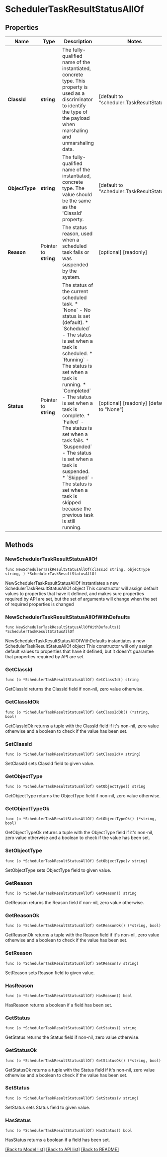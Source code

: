 # SchedulerTaskResultStatusAllOf

## Properties

Name | Type | Description | Notes
------------ | ------------- | ------------- | -------------
**ClassId** | **string** | The fully-qualified name of the instantiated, concrete type. This property is used as a discriminator to identify the type of the payload when marshaling and unmarshaling data. | [default to "scheduler.TaskResultStatus"]
**ObjectType** | **string** | The fully-qualified name of the instantiated, concrete type. The value should be the same as the &#39;ClassId&#39; property. | [default to "scheduler.TaskResultStatus"]
**Reason** | Pointer to **string** | The status reason, used when a scheduled task fails or was suspended by the system. | [optional] [readonly] 
**Status** | Pointer to **string** | The status of the current scheduled task. * &#x60;None&#x60; - No status is set (default). * &#x60;Scheduled&#x60; - The status is set when a task is scheduled. * &#x60;Running&#x60; - The status is set when a task is running. * &#x60;Completed&#x60; - The status is set when a task is complete. * &#x60;Failed&#x60; - The status is set when a task fails. * &#x60;Suspended&#x60; - The status is set when a task is suspended. * &#x60;Skipped&#x60; - The status is set when a task is skipped because the previous task is still running. | [optional] [readonly] [default to "None"]

## Methods

### NewSchedulerTaskResultStatusAllOf

`func NewSchedulerTaskResultStatusAllOf(classId string, objectType string, ) *SchedulerTaskResultStatusAllOf`

NewSchedulerTaskResultStatusAllOf instantiates a new SchedulerTaskResultStatusAllOf object
This constructor will assign default values to properties that have it defined,
and makes sure properties required by API are set, but the set of arguments
will change when the set of required properties is changed

### NewSchedulerTaskResultStatusAllOfWithDefaults

`func NewSchedulerTaskResultStatusAllOfWithDefaults() *SchedulerTaskResultStatusAllOf`

NewSchedulerTaskResultStatusAllOfWithDefaults instantiates a new SchedulerTaskResultStatusAllOf object
This constructor will only assign default values to properties that have it defined,
but it doesn't guarantee that properties required by API are set

### GetClassId

`func (o *SchedulerTaskResultStatusAllOf) GetClassId() string`

GetClassId returns the ClassId field if non-nil, zero value otherwise.

### GetClassIdOk

`func (o *SchedulerTaskResultStatusAllOf) GetClassIdOk() (*string, bool)`

GetClassIdOk returns a tuple with the ClassId field if it's non-nil, zero value otherwise
and a boolean to check if the value has been set.

### SetClassId

`func (o *SchedulerTaskResultStatusAllOf) SetClassId(v string)`

SetClassId sets ClassId field to given value.


### GetObjectType

`func (o *SchedulerTaskResultStatusAllOf) GetObjectType() string`

GetObjectType returns the ObjectType field if non-nil, zero value otherwise.

### GetObjectTypeOk

`func (o *SchedulerTaskResultStatusAllOf) GetObjectTypeOk() (*string, bool)`

GetObjectTypeOk returns a tuple with the ObjectType field if it's non-nil, zero value otherwise
and a boolean to check if the value has been set.

### SetObjectType

`func (o *SchedulerTaskResultStatusAllOf) SetObjectType(v string)`

SetObjectType sets ObjectType field to given value.


### GetReason

`func (o *SchedulerTaskResultStatusAllOf) GetReason() string`

GetReason returns the Reason field if non-nil, zero value otherwise.

### GetReasonOk

`func (o *SchedulerTaskResultStatusAllOf) GetReasonOk() (*string, bool)`

GetReasonOk returns a tuple with the Reason field if it's non-nil, zero value otherwise
and a boolean to check if the value has been set.

### SetReason

`func (o *SchedulerTaskResultStatusAllOf) SetReason(v string)`

SetReason sets Reason field to given value.

### HasReason

`func (o *SchedulerTaskResultStatusAllOf) HasReason() bool`

HasReason returns a boolean if a field has been set.

### GetStatus

`func (o *SchedulerTaskResultStatusAllOf) GetStatus() string`

GetStatus returns the Status field if non-nil, zero value otherwise.

### GetStatusOk

`func (o *SchedulerTaskResultStatusAllOf) GetStatusOk() (*string, bool)`

GetStatusOk returns a tuple with the Status field if it's non-nil, zero value otherwise
and a boolean to check if the value has been set.

### SetStatus

`func (o *SchedulerTaskResultStatusAllOf) SetStatus(v string)`

SetStatus sets Status field to given value.

### HasStatus

`func (o *SchedulerTaskResultStatusAllOf) HasStatus() bool`

HasStatus returns a boolean if a field has been set.


[[Back to Model list]](../README.md#documentation-for-models) [[Back to API list]](../README.md#documentation-for-api-endpoints) [[Back to README]](../README.md)


